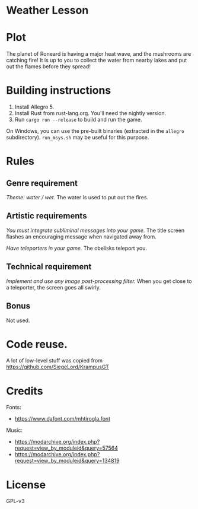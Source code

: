 # Weather Lesson

# Plot

The planet of Roneard is having a major heat wave, and the mushrooms are 
catching fire! It is up to you to collect the water from nearby lakes and put 
out the flames before they spread!

# Building instructions

1. Install Allegro 5.
2. Install Rust from rust-lang.org. You'll need the nightly version.
3. Run `cargo run --release` to build and run the game.

On Windows, you can use the pre-built binaries (extracted in the `allegro`
subdirectory). `run_msys.sh` may be useful for this purpose.

# Rules

## Genre requirement

*Theme: water / wet.* The water is used to put out the fires.

## Artistic requirements

*You must integrate subliminal messages into your game.* The title screen 
flashes an encouraging message when navigated away from.

*Have teleporters in your game.* The obelisks teleport you.

## Technical requirement

*Implement and use any image post-processing filter.* When you get close to a 
teleporter, the screen goes all swirly.

## Bonus

Not used.

# Code reuse.

A lot of low-level stuff was copied from https://github.com/SiegeLord/KrampusGT

# Credits

Fonts:

* https://www.dafont.com/mhtirogla.font

Music:

* https://modarchive.org/index.php?request=view_by_moduleid&query=57564
* https://modarchive.org/index.php?request=view_by_moduleid&query=134819

# License

GPL-v3

